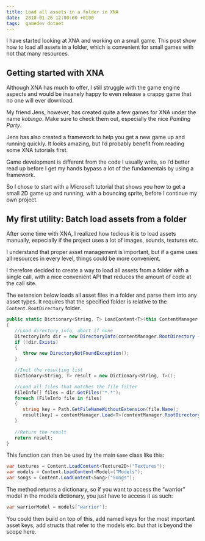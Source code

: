 ```yaml
---
title: Load all assets in a folder in XNA
date:  2010-01-26 12:00:00 +0100
tags:  gamedev dotnet
---
```


I have started looking at XNA and working on a small game. This post show how to load all assets in a folder, which is convenient for small games with not that many resources.


## Getting started with XNA

Although XNA has much to offer, I still struggle with the game engine aspects and would be insanely happy to even release a crappy game that no one will ever download.

My friend Jens, however, has created quite a few games for XNA under the name *kobingo*. Make sure to check them out, especially the nice *Painting Party*.

Jens has also created a framework to help you get a new game up and running quickly. It looks amazing, but I’d probably benefit from reading some XNA tutorials first.

Game development is different from the code I usually write, so I’d better read up before I get my hands bypass a lot of the fundamentals by using a framework.

So I chose to start with a Microsoft tutorial that shows you how to get a small 2D game up and running, with a bouncing sprite, before I continue my own project.


## My first utility: Batch load assets from a folder

After some time with XNA, I realized how tedious it is to load assets manually, especially if the project uses a lot of images, sounds, textures etc. 

I understand that proper asset management is important, but if a game uses all resources in every level, things could be more convenient. 

I therefore decided to create a way to load all assets from a folder with a single call, with a nice convenient API that reduces the amount of code at the call site. 

The extension below loads all asset files in a folder and parse them into any asset types. It requires that the specified folder is relative to the `Content.RootDirectory` folder.

```csharp
public static Dictionary<String, T> LoadContent<T>(this ContentManager contentManager, string contentFolder)
{
   //Load directory info, abort if none
   DirectoryInfo dir = new DirectoryInfo(contentManager.RootDirectory + "\\" + contentFolder);
   if (!dir.Exists) 
   {
      throw new DirectoryNotFoundException();
   }

   //Init the resulting list
   Dictionary<String, T> result = new Dictionary<String, T>();

   //Load all files that matches the file filter
   FileInfo[] files = dir.GetFiles("*.*");
   foreach (FileInfo file in files)
   {
      string key = Path.GetFileNameWithoutExtension(file.Name);
      result[key] = contentManager.Load<T>(contentManager.RootDirectory + "/" + contentFolder + "/" + key);
   }
   
   //Return the result
   return result;
}
```

This function can then be used by the main `Game` class like this:

```csharp
var textures = Content.LoadContent<Texture2D>("Textures");
var models = Content.LoadContent<Model>("Models");
var songs = Content.LoadContent<Song>("Songs");
```

The method returns a dictionary, so if you want to access the “warrior” model in the models dictionary, you just have to access it as such:

```csharp
var warriorModel = models["warrior"];
```

You could then build on top of this, add named keys for the most important asset keys, add structs that refer to the models etc. but that is beyond the scope here.
